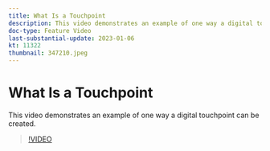 ```yaml
---
title: What Is a Touchpoint
description: This video demonstrates an example of one way a digital touchpoint can be created.
doc-type: Feature Video
last-substantial-update: 2023-01-06
kt: 11322
thumbnail: 347210.jpeg
---
```


# What Is a Touchpoint

This video demonstrates an example of one way a digital touchpoint can be created.

>[!VIDEO](https://video.tv.adobe.com/v/347210/?quality=12&learn=on)
